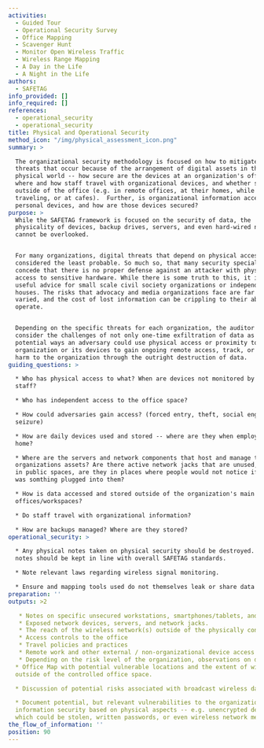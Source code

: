 ```yaml
---
activities:
  - Guided Tour
  - Operational Security Survey
  - Office Mapping
  - Scavenger Hunt
  - Monitor Open Wireless Traffic
  - Wireless Range Mapping
  - A Day in the Life
  - A Night in the Life
authors:
  - SAFETAG
info_provided: []
info_required: []
references:
  - operational_security
  - operational_security
title: Physical and Operational Security
method_icon: "/img/physical_assessment_icon.png"
summary: >

  The organizational security methodology is focused on how to mitigate against
  threats that occur because of the arrangement of digital assets in the
  physical world -- how secure are the devices at an organization's office,
  where and how staff travel with organizational devices, and whether staff work
  outside of the office (e.g. in remote offices, at their homes, while
  traveling, or at cafes).  Further, is organizational information accessed from
  personal devices, and how are those devices secured?
purpose: >
  While the SAFETAG framework is focused on the security of data, the
  physicality of devices, backup drives, servers, and even hard-wired networks
  cannot be overlooked.


  For many organizations, digital threats that depend on physical access are
  considered the least probable. So much so, that many security specialists
  concede that there is no proper defense against an attacker with physical
  access to sensitive hardware. While there is some truth to this, it is not
  useful advice for small scale civil society organizations or independent media
  houses. The risks that advocacy and media organizations face are far more
  varied, and the cost of lost information can be crippling to their ability to
  operate.


  Depending on the specific threats for each organization, the auditor should
  consider the challenges of not only one-time exfiltration of data as well as
  potential ways an adversary could use physical access or proximity to the
  organization or its devices to gain ongoing remote access, track, or cause
  harm to the organization through the outright destruction of data.
guiding_questions: >

  * Who has physical access to what? When are devices not monitored by trusted
  staff?

  * Who has independent access to the office space?

  * How could adversaries gain access? (forced entry, theft, social engineering,
  seizure)

  * How are daily devices used and stored -- where are they when employees go
  home?

  * Where are the servers and network components that host and manage the
  organizations assets? Are there active network jacks that are unused, are they
  in public spaces, are they in places where people would not notice if there
  was somthing plugged into them?

  * How is data accessed and stored outside of the organization's main
  offices/workspaces?

  * Do staff travel with organizational information?

  * How are backups managed? Where are they stored?
operational_security: >

  * Any physical notes taken on physical security should be destroyed. Digital
  notes should be kept in line with overall SAFETAG standards.

  * Note relevant laws regarding wireless signal monitoring.

  * Ensure and mapping tools used do not themselves leak or share data
preparation: ''
outputs: >2

   * Notes on specific unsecured workstations, smartphones/tablets, and digital storage media.
   * Exposed network devices, servers, and network jacks.
   * The reach of the wireless network(s) outside of the physically controlled office space, and how easy it is to identify it as connected to the organization.
   * Access controls to the office
   * Travel policies and practices
   * Remote work and other external / non-organizational device access to organizational data.
   * Depending on the risk level of the organization, observations on digital media (USB sticks) and digitally-related items (print-outs)
  * Office Map with potential vulnerable locations and the extent of wifi access
  outside of the controlled office space.

  * Discussion of potential risks associated with broadcast wireless data.

  * Document potential, but relevant vulnerabilities to the organization's
  information security based on physical aspects -- e.g. unencrypted devices
  which could be stolen, written passwords, or even wireless network metadata.
the_flow_of_information: ''
position: 90
---
```

